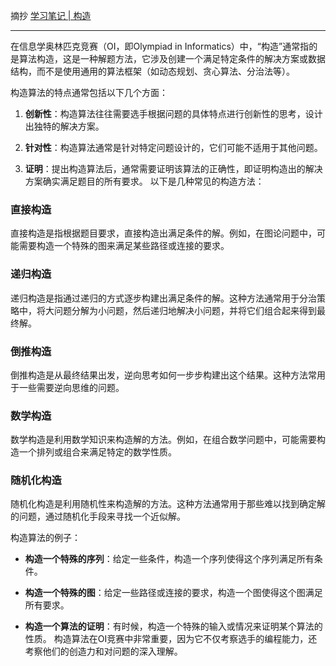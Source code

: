 摘抄 [学习笔记 | 构造](https://flowus.cn/b4bd4f8e-4454-4b45-aacc-79b5956a184b)

---

在信息学奥林匹克竞赛（OI，即Olympiad in Informatics）中，“构造”通常指的是算法构造，这是一种解题方法，它涉及创建一个满足特定条件的解决方案或数据结构，而不是使用通用的算法框架（如动态规划、贪心算法、分治法等）。

构造算法的特点通常包括以下几个方面：

1. **创新性**：构造算法往往需要选手根据问题的具体特点进行创新性的思考，设计出独特的解决方案。

2. **针对性**：构造算法通常是针对特定问题设计的，它们可能不适用于其他问题。

3. **证明**：提出构造算法后，通常需要证明该算法的正确性，即证明构造出的解决方案确实满足题目的所有要求。
以下是几种常见的构造方法：

### 直接构造

直接构造是指根据题目要求，直接构造出满足条件的解。例如，在图论问题中，可能需要构造一个特殊的图来满足某些路径或连接的要求。

### 递归构造

递归构造是指通过递归的方式逐步构建出满足条件的解。这种方法通常用于分治策略中，将大问题分解为小问题，然后递归地解决小问题，并将它们组合起来得到最终解。

### 倒推构造

倒推构造是从最终结果出发，逆向思考如何一步步构建出这个结果。这种方法常用于一些需要逆向思维的问题。

### 数学构造

数学构造是利用数学知识来构造解的方法。例如，在组合数学问题中，可能需要构造一个排列或组合来满足特定的数学性质。

### 随机化构造

随机化构造是利用随机性来构造解的方法。这种方法通常用于那些难以找到确定解的问题，通过随机化手段来寻找一个近似解。

构造算法的例子：

- **构造一个特殊的序列**：给定一些条件，构造一个序列使得这个序列满足所有条件。

- **构造一个特殊的图**：给定一些路径或连接的要求，构造一个图使得这个图满足所有要求。

- **构造一个算法的证明**：有时候，构造一个特殊的输入或情况来证明某个算法的性质。
构造算法在OI竞赛中非常重要，因为它不仅考察选手的编程能力，还考察他们的创造力和对问题的深入理解。

